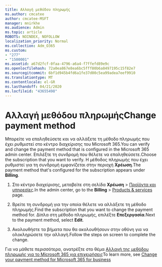 ```yaml
---
title: Αλλαγή μεθόδου πληρωμής
ms.author: cmcatee
author: cmcatee-MSFT
manager: mnirkhe
ms.audience: Admin
ms.topic: article
ROBOTS: NOINDEX, NOFOLLOW
localization_priority: Normal
ms.collection: Adm_O365
ms.custom:
- "277"
- "1500001"
ms.assetid: a67d2fcf-0faa-4796-a6a4-f7ffefd89e9c
ms.openlocfilehash: 72a0ea867e8ea6bc5fff80b6a8497195c15f82e7
ms.sourcegitcommit: 6bf1d945b4fd6a1fe37d00c5ea99adea7eef9910
ms.translationtype: MT
ms.contentlocale: el-GR
ms.lasthandoff: 04/21/2020
ms.locfileid: "43655498"
---
```

# <a name="change-payment-method"></a><span data-ttu-id="864dd-102">Αλλαγή μεθόδου πληρωμής</span><span class="sxs-lookup"><span data-stu-id="864dd-102">Change payment method</span></span>

<span data-ttu-id="864dd-103">Μπορείτε να επαληθεύσετε και να αλλάξετε τη μέθοδο πληρωμής που έχει ρυθμιστεί στο κέντρο διαχείρισης του Microsoft 365.</span><span class="sxs-lookup"><span data-stu-id="864dd-103">You can verify and change the payment method that is configured in the Microsoft 365 admin center.</span></span> <span data-ttu-id="864dd-104">Επιλέξτε τη συνδρομή που θέλετε να επαληθεύσετε.</span><span class="sxs-lookup"><span data-stu-id="864dd-104">Choose the subscription that you want to verify.</span></span> <span data-ttu-id="864dd-105">Η μέθοδος πληρωμής που έχει ρυθμιστεί για τη συνδρομή εμφανίζεται στην περιοχή **Χρέωση**.</span><span class="sxs-lookup"><span data-stu-id="864dd-105">The payment method that's configured for the subscription appears under **Billing**.</span></span>
  
1. <span data-ttu-id="864dd-106">Στο κέντρο διαχείρισης, μεταβείτε στη σελίδα **Χρέωση** \> [Προϊόντα και υπηρεσίες](https://go.microsoft.com/fwlink/p/?linkid=842054).</span><span class="sxs-lookup"><span data-stu-id="864dd-106">In the admin center, go to the **Billing** \> [Products & services](https://go.microsoft.com/fwlink/p/?linkid=842054) page.</span></span>

2. <span data-ttu-id="864dd-107">Βρείτε τη συνδρομή για την οποία θέλετε να αλλάξετε τη μέθοδο πληρωμής.</span><span class="sxs-lookup"><span data-stu-id="864dd-107">Find the subscription that you want to change the payment method for.</span></span> <span data-ttu-id="864dd-108">Δίπλα στη μέθοδο πληρωμής, επιλέξτε **Επεξεργασία**.</span><span class="sxs-lookup"><span data-stu-id="864dd-108">Next to the payment method, select **Edit**.</span></span>

3. <span data-ttu-id="864dd-109">Ακολουθήστε τα βήματα που θα ακολουθήσουν στην οθόνη για να ολοκληρώσετε την αλλαγή.</span><span class="sxs-lookup"><span data-stu-id="864dd-109">Follow the steps on screen to complete the change.</span></span>

<span data-ttu-id="864dd-110">Για να μάθετε περισσότερα, ανατρέξτε στο θέμα [Αλλαγή της μεθόδου πληρωμής για το Microsoft 365 για επιχειρήσεις](https://docs.microsoft.com/office365/admin/subscriptions-and-billing/change-payment-method)</span><span class="sxs-lookup"><span data-stu-id="864dd-110">To learn more, see  [Change your payment method for Microsoft 365 for business](https://docs.microsoft.com/office365/admin/subscriptions-and-billing/change-payment-method)</span></span>